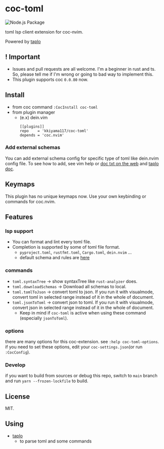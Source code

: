 # coc-toml

![Node.js Package](https://github.com/kkiyama117/coc-toml/workflows/Node.js%20Package/badge.svg)

toml lsp client extension for coc-nvim.

Powered by [taplo](https://github.com/tamasfe/taplo)

## ! Important

- Issues and pull requests are all welcome. I'm a beginner in rust and ts.
So, please tell me if I'm wrong or going to bad way to implement this.
- This plugin supports coc `0.0.80` now.

## Install

- from coc command
`:CocInstall coc-toml`
- from plugin manager
  - (e.x) dein.vim
    ```
    [[plugins]]
    repo    = 'kkiyama117/coc-toml'
    depends = 'coc.nvim'
    ```

### Add external schemas

You can add external schema config for specific type of toml like dein.nvim config file.
To see how to add, see vim help or [doc txt on the web](https://github.com/kkiyama117/coc-toml/blob/main/doc/coc-toml.txt) and [taplo doc](https://taplo.tamasfe.dev/configuration/#schemas).

## Keymaps
This plugin has no unique keymaps now.
Use your own keybinding or commands for coc.nvim.

## Features
### lsp support
- You can format and lint every toml file.
- Completion is supported by some of toml file format.
  - `pyproject.toml`, `rustfmt.toml`, `Cargo.toml`, `dein.nvim` ...
  - default schema and rules are [here](https://taplo.tamasfe.dev/configuration/#builtin-schemas)

### commands
- `toml.syntaxTree` -> show syntaxTree like `rust-analyzer` does.
- `toml.downloadSchemas` -> Download all schemas to local.
- `toml.tomlToJson` -> convert toml to json. If you run it with visualmode, convert toml in selected range instead of it in the whole of document.
- `toml.jsonToToml` -> convert json to toml. If you run it with visualmode, convert json in selected range instead of it in the whole of document.
  - Keep in mind if `coc-toml` is active when using these command (especially `jsonToToml`).

### options
there are many options for this coc-extension.
see `:help coc-toml-options`.
if you need to set these options, edit your `coc-settings.json`(or run `:CocConfig`).

### Develop

if you want to build from sources or debug this repo, switch to `main` branch and run `yarn --frozen-lockfile` to build.

## License

MIT.

## Using

- [taplo](https://github.com/tamasfe/taplo)
  - to parse toml and some commands
